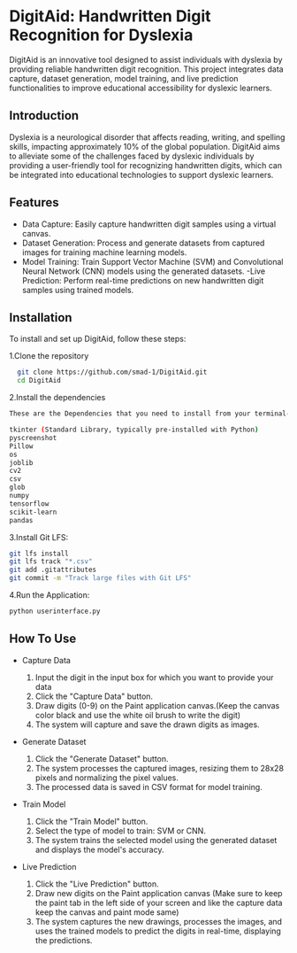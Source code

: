 
# DigitAid: Handwritten Digit Recognition for Dyslexia

DigitAid is an innovative tool designed to assist individuals with dyslexia by providing reliable handwritten digit recognition. This project integrates data capture, dataset generation, model training, and live prediction functionalities to improve educational accessibility for dyslexic learners.

## Introduction

Dyslexia is a neurological disorder that affects reading, writing, and spelling skills, impacting approximately 10% of the global population. DigitAid aims to alleviate some of the challenges faced by dyslexic individuals by providing a user-friendly tool for recognizing handwritten digits, which can be integrated into educational technologies to support dyslexic learners.
## Features

- Data Capture: Easily capture handwritten digit samples using a virtual canvas.
- Dataset Generation: Process and generate datasets from captured images for training machine learning models.
- Model Training: Train Support Vector Machine (SVM) and Convolutional Neural Network (CNN) models using the generated datasets.
-Live Prediction: Perform real-time predictions on new handwritten digit samples using trained models.


## Installation

To install and set up DigitAid, follow these steps:

1.Clone the repository
```bash
  git clone https://github.com/smad-1/DigitAid.git
  cd DigitAid

```
2.Install the dependencies
```bash
These are the Dependencies that you need to install from your terminal-

tkinter (Standard Library, typically pre-installed with Python)
pyscreenshot
Pillow
os 
joblib
cv2
csv 
glob 
numpy
tensorflow
scikit-learn
pandas
```
3.Install Git LFS:
```bash
git lfs install
git lfs track "*.csv"
git add .gitattributes
git commit -m "Track large files with Git LFS"

```
4.Run the Application:
```bash
python userinterface.py

```
    
## How To Use
- Capture Data
    1. Input the digit in the input box for which you want to provide your data 
    2. Click the "Capture Data" button.
    3. Draw digits (0-9) on the Paint application canvas.(Keep the canvas color black and use the white oil brush to write the digit)
    4. The system will capture and save the drawn digits as images.


- Generate Dataset
    1. Click the "Generate Dataset" button.
    2. The system processes the captured images, resizing them to 28x28 pixels and normalizing the pixel values.
    3. The processed data is saved in CSV format for model training.

- Train Model
    1. Click the "Train Model" button.
    2. Select the type of model to train: SVM or CNN.
    3. The system trains the selected model using the generated dataset and displays the model's accuracy.

    
- Live Prediction

    1. Click the "Live Prediction" button.
    2. Draw new digits on the Paint application canvas     (Make sure to keep the paint tab in the left side of your screen and like the capture data keep the canvas and paint mode same)
    3. The system captures the new drawings, processes the images, and uses the trained models to predict the digits in real-time, displaying the predictions.

   

   
